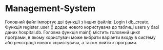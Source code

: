 # Management-System
Головний файл імпортує дві функції з інших файлів: Login і db_create. Функція register_user () додає нового користувача до таблиці users у базі даних hospital.db. Головна функція main() містить головний цикл програми, в якому користувач може вибрати варіанти входу в систему або реєстрації нового користувача, а також вийти з програми.
